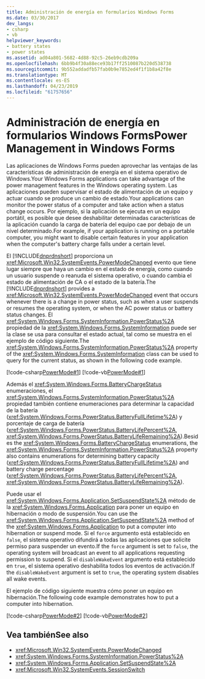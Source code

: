 ```yaml
---
title: Administración de energía en formularios Windows Forms
ms.date: 03/30/2017
dev_langs:
- csharp
- vb
helpviewer_keywords:
- battery states
- power states
ms.assetid: ad04a801-5682-4d88-92c5-26eb9cdb209a
ms.openlocfilehash: 6bb9b4f30a88ece93b17ff2510087b220d538738
ms.sourcegitcommit: 9b552addadfb57fab0b9e7852ed4f1f1b8a42f8e
ms.translationtype: MT
ms.contentlocale: es-ES
ms.lasthandoff: 04/23/2019
ms.locfileid: "61757656"
---
```

# <a name="power-management-in-windows-forms"></a><span data-ttu-id="02318-102">Administración de energía en formularios Windows Forms</span><span class="sxs-lookup"><span data-stu-id="02318-102">Power Management in Windows Forms</span></span>
<span data-ttu-id="02318-103">Las aplicaciones de Windows Forms pueden aprovechar las ventajas de las características de administración de energía en el sistema operativo de Windows.</span><span class="sxs-lookup"><span data-stu-id="02318-103">Your Windows Forms applications can take advantage of the power management features in the Windows operating system.</span></span> <span data-ttu-id="02318-104">Las aplicaciones pueden supervisar el estado de alimentación de un equipo y actuar cuando se produce un cambio de estado.</span><span class="sxs-lookup"><span data-stu-id="02318-104">Your applications can monitor the power status of a computer and take action when a status change occurs.</span></span> <span data-ttu-id="02318-105">Por ejemplo, si la aplicación se ejecuta en un equipo portátil, es posible que desee deshabilitar determinadas características de la aplicación cuando la carga de batería del equipo cae por debajo de un nivel determinado.</span><span class="sxs-lookup"><span data-stu-id="02318-105">For example, if your application is running on a portable computer, you might want to disable certain features in your application when the computer's battery charge falls under a certain level.</span></span>  
  
 <span data-ttu-id="02318-106">El [!INCLUDE[dnprdnshort](../../../../includes/dnprdnshort-md.md)] proporciona un <xref:Microsoft.Win32.SystemEvents.PowerModeChanged> evento que tiene lugar siempre que haya un cambio en el estado de energía, como cuando un usuario suspende o reanuda el sistema operativo, o cuando cambia el estado de alimentación de CA o el estado de la batería.</span><span class="sxs-lookup"><span data-stu-id="02318-106">The [!INCLUDE[dnprdnshort](../../../../includes/dnprdnshort-md.md)] provides a <xref:Microsoft.Win32.SystemEvents.PowerModeChanged> event that occurs whenever there is a change in power status, such as when a user suspends or resumes the operating system, or when the AC power status or battery status changes.</span></span> <span data-ttu-id="02318-107">El <xref:System.Windows.Forms.SystemInformation.PowerStatus%2A> propiedad de la <xref:System.Windows.Forms.SystemInformation> puede ser la clase se usa para consultar el estado actual, tal como se muestra en el ejemplo de código siguiente.</span><span class="sxs-lookup"><span data-stu-id="02318-107">The <xref:System.Windows.Forms.SystemInformation.PowerStatus%2A> property of the <xref:System.Windows.Forms.SystemInformation> class can be used to query for the current status, as shown in the following code example.</span></span>  
  
 [!code-csharp[PowerMode#1](~/samples/snippets/csharp/VS_Snippets_Winforms/powermode/cs/form1.cs#1)]
 [!code-vb[PowerMode#1](~/samples/snippets/visualbasic/VS_Snippets_Winforms/powermode/vb/form1.vb#1)]  
  
 <span data-ttu-id="02318-108">Además el <xref:System.Windows.Forms.BatteryChargeStatus> enumeraciones, el <xref:System.Windows.Forms.SystemInformation.PowerStatus%2A> propiedad también contiene enumeraciones para determinar la capacidad de la batería (<xref:System.Windows.Forms.PowerStatus.BatteryFullLifetime%2A>) y porcentaje de carga de batería (<xref:System.Windows.Forms.PowerStatus.BatteryLifePercent%2A>, <xref:System.Windows.Forms.PowerStatus.BatteryLifeRemaining%2A>).</span><span class="sxs-lookup"><span data-stu-id="02318-108">Besides the <xref:System.Windows.Forms.BatteryChargeStatus> enumerations, the <xref:System.Windows.Forms.SystemInformation.PowerStatus%2A> property also contains enumerations for determining battery capacity (<xref:System.Windows.Forms.PowerStatus.BatteryFullLifetime%2A>) and battery charge percentage (<xref:System.Windows.Forms.PowerStatus.BatteryLifePercent%2A>, <xref:System.Windows.Forms.PowerStatus.BatteryLifeRemaining%2A>).</span></span>  
  
 <span data-ttu-id="02318-109">Puede usar el <xref:System.Windows.Forms.Application.SetSuspendState%2A> método de la <xref:System.Windows.Forms.Application> para poner un equipo en hibernación o modo de suspensión.</span><span class="sxs-lookup"><span data-stu-id="02318-109">You can use the <xref:System.Windows.Forms.Application.SetSuspendState%2A> method of the <xref:System.Windows.Forms.Application> to put a computer into hibernation or suspend mode.</span></span> <span data-ttu-id="02318-110">Si el `force` argumento está establecido en `false`, el sistema operativo difundirá a todas las aplicaciones que solicite permiso para suspender un evento.</span><span class="sxs-lookup"><span data-stu-id="02318-110">If the `force` argument is set to `false`, the operating system will broadcast an event to all applications requesting permission to suspend.</span></span> <span data-ttu-id="02318-111">Si el `disableWakeEvent` argumento está establecido en `true`, el sistema operativo deshabilita todos los eventos de activación.</span><span class="sxs-lookup"><span data-stu-id="02318-111">If the `disableWakeEvent` argument is set to `true`, the operating system disables all wake events.</span></span>  
  
 <span data-ttu-id="02318-112">El ejemplo de código siguiente muestra cómo poner un equipo en hibernación.</span><span class="sxs-lookup"><span data-stu-id="02318-112">The following code example demonstrates how to put a computer into hibernation.</span></span>  
  
 [!code-csharp[PowerMode#2](~/samples/snippets/csharp/VS_Snippets_Winforms/powermode/cs/form1.cs#2)]
 [!code-vb[PowerMode#2](~/samples/snippets/visualbasic/VS_Snippets_Winforms/powermode/vb/form1.vb#2)]  
  
## <a name="see-also"></a><span data-ttu-id="02318-113">Vea también</span><span class="sxs-lookup"><span data-stu-id="02318-113">See also</span></span>

- <xref:Microsoft.Win32.SystemEvents.PowerModeChanged>
- <xref:System.Windows.Forms.SystemInformation.PowerStatus%2A>
- <xref:System.Windows.Forms.Application.SetSuspendState%2A>
- <xref:Microsoft.Win32.SystemEvents.SessionSwitch>
